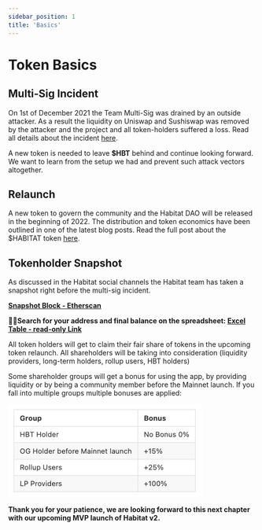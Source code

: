 ```yaml
---
sidebar_position: 1
title: 'Basics'
---
```


# Token Basics

## Multi-Sig Incident

On 1st of December 2021 the Team Multi-Sig was drained by an outside attacker. As a result the liquidity on Uniswap and Sushiswap was removed by the attacker and the project and all token-holders suffered a loss. Read all details about the incident [here](https://0xhabitat.substack.com/p/exploit2).

A new token is needed to leave **$HBT** behind and continue looking forward. We want to learn from the setup we had and prevent such attack vectors altogether.

## Relaunch

A new token to govern the community and the Habitat DAO will be released in the beginning of 2022. The distribution and token economics have been outlined in one of the latest blog posts. Read the full post about the $HABITAT token [here](https://0xhabitat.substack.com/p/endofyear).

## Tokenholder Snapshot 

As discussed in the Habitat social channels the Habitat team has taken a snapshot right before the multi-sig incident.

**[Snapshot Block - Etherscan](https://etherscan.io/block/13721615)**

👀🔎**Search for your address and final balance on the spreadsheet: [Excel Table - read-only Link](https://docs.google.com/spreadsheets/d/e/2PACX-1vRuiEDeHK7J8mb7iUoxrWxcjAxNJJE5CPUr4em0-3Y29zeioxRIBAH-u9dEDGQrZ_-R5Ij1VjdrD0sy/pubhtml)**

All token holders will get to claim their fair share of tokens in the upcoming token relaunch. All shareholders will be taking into consideration (liquidity providers, long-term holders, rollup users, HBT holders)

Some shareholder groups will get a bonus for using the app, by providing liquidity or by being a community member before the Mainnet launch. If you fall into multiple groups multiple bonuses are applied:

![img](img/bonus-list.png)

**Thank you for your patience, we are looking forward to this next chapter with our upcoming MVP launch of Habitat v2.**
